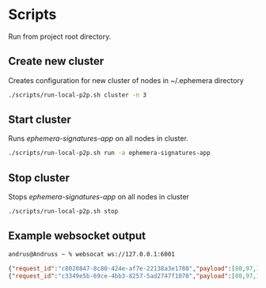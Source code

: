 # Scripts

Run from project root directory.

## Create new cluster

Creates configuration for new cluster of nodes in ~/.ephemera directory

```bash
./scripts/run-local-p2p.sh cluster -n 3
``` 

## Start cluster

Runs _ephemera-signatures-app_ on all nodes in cluster.


```bash
./scripts/run-local-p2p.sh run -a ephemera-signatures-app
```

## Stop cluster

Stops _ephemera-signatures-app_ on all nodes in cluster

```bash
./scripts/run-local-p2p.sh stop
```

## Example websocket output

```bash
andrus@Andruss ~ % websocat ws://127.0.0.1:6001
```

```json
{"request_id":"c8020847-8c80-424e-af7e-22138a3e1780","payload":[80,97,121,108,111,97,100],"signatures":[{"id":"/ip4/127.0.0.1/tcp/3001","signature":"2821392265114658e05367e54b7d6851ce3015fdf08bd8f17f8ee46bfa712a86f01146331fa7bb32ea256441e46115087dbedfbb8ae7154f1bd16f4225c6bd0f"},{"id":"/ip4/127.0.0.1/tcp/3002","signature":"639aa89334c842c462822355605f7db63b42db6ac3c9e6597da62be71d0b81874501b1415a53874e83f3af5393f777ea8be4ea55194d57f399f67f20eabab700"}]}
{"request_id":"c3349e5b-69ce-4bb3-8257-5ad2747f1070","payload":[80,97,121,108,111,97,100],"signatures":[{"id":"/ip4/127.0.0.1/tcp/3002","signature":"639aa89334c842c462822355605f7db63b42db6ac3c9e6597da62be71d0b81874501b1415a53874e83f3af5393f777ea8be4ea55194d57f399f67f20eabab700"},{"id":"/ip4/127.0.0.1/tcp/3001","signature":"2821392265114658e05367e54b7d6851ce3015fdf08bd8f17f8ee46bfa712a86f01146331fa7bb32ea256441e46115087dbedfbb8ae7154f1bd16f4225c6bd0f"}]}
```